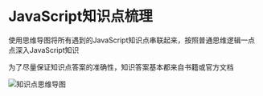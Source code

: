 # JavaScript知识点梳理

使用思维导图将所有遇到的JavaScript知识点串联起来，按照普通思维逻辑一点点深入JavaScript知识

为了尽量保证知识点答案的准确性，知识答案基本都来自书籍或官方文档

![知识点思维导图](https://github.com/nemo-shen/javascript-knowledge/blob/master/JavaScript%E7%9F%A5%E8%AF%86%E7%82%B9%E6%80%BB%E7%BB%93.xmind)


